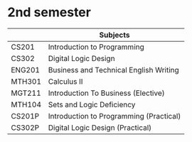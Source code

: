 # 2nd semester

|        | Subjects                                |
| ------ | --------------------------------------- |
| CS201  | Introduction to Programming             |
| CS302  | Digital Logic Design                    |
| ENG201 | Business and Technical English Writing  |
| MTH301 | Calculus II                             |
| MGT211 | Introduction To Business (Elective)     |
| MTH104 | Sets and Logic Deficiency               |
| CS201P | Introduction to Programming (Practical) |
| CS302P | Digital Logic Design (Practical)        |
